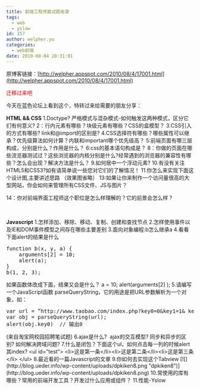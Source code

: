 ```yaml
---
title: 前端工程师面试题收录
tags:
  - web
  - yslow
id: 157
author: welpher.yu
categories:
  - web前端
date: 2010-08-04 20:31:01
---
```


原博客链接：[http://welpher.appspot.com/2010/08/4/17001.html](http://welpher.appspot.com/2010/08/4/17001.html)

<span style="color: #ff0000;">迁移过来吧</span>

今天在蓝色论坛上看到这个，特转过来给需要的朋友分享：

**HTML &amp;&amp; CSS**
1.Doctype? 严格模式与混杂模式-如何触发这两种模式，区分它们有何意义?
2：行内元素有哪些？块级元素有哪些？CSS的盒模型？
3.CSS引入的方式有哪些? link和@import的区别是?
4.CSS选择符有哪些？哪些属性可以继承？优先级算法如何计算？内联和important哪个优先级高？
5:前端页面有哪三层构成，分别是什么？作用是什么？
6:css的基本语句构成是？
8：你做的页面在哪些流览器测试过？这些浏览器的内核分别是什么?经常遇到的浏览器的兼容性有哪些？怎么会出现？解决方法是什么？
9.如何居中一个浮动元素?
10.有没有关注HTML5和CSS3?如有请简单说一些您对它们的了解情况！
11.你怎么来实现下面这个设计图,主要讲述思路 （效果图省略）
13:如果让你来制作一个访问量很高的大型网站，你会如何来管理所有CSS文件、JS与图片？

14：你对前端界面工程师这个职位是怎么样理解的？它的前景会怎么样？

&nbsp;

**Javascript**
1.怎样添加、移除、移动、复制、创建和查找节点
2.怎样使用事件以及IE和DOM事件模型之间存在哪些主要差别
3.面向对象编程:b怎么继承a
4.看看下面alert的结果是什么
<div style="display: none;">[javascript] [/javascript]</div>
<pre class="brush: javascript; gutter: true; first-line: 1">function b(x, y, a) {
    arguments[2] = 10;
    alert(a);
}
b(1, 2, 3);</pre>
如果函数体改成下面，结果又会是什么？
a = 10;
alert(arguments[2] );
5.请编写一个JavaScript函数 parseQueryString，它的用途是把URL参数解析为一个对象，如：
<div style="display: none;">[javascript] [/javascript]</div>
<pre class="brush: javascript; gutter: true; first-line: 1">var url = ”http://www.taobao.com/index.php?key0=0&amp;key1=1&amp; key2=2…..”
var obj = parseQueryString(url);
alert(obj.key0)  // 输出0</pre>
(来自淘宝网校园招聘笔试题)
6.ajax是什么?  ajax的交互模型? 同步和异步的区别? 如何解决跨域问题?
7.什么是闭包？下面这个ul，如何点击每一列的时候alert其index?
&lt;ul id=”test”&gt;
&lt;li&gt;这是第一条&lt;/li&gt;&lt;li&gt;这是第二条&lt;/li&gt;&lt;li&gt;这是第三条&lt;/li&gt;
&lt;/ul&gt;
8.最近看的一篇Javascript的文章
9.你如何去实现这个Tabview
[![](http://blog.ueder.info/wp-content/uploads/dpkiken8.png "dpkiken8")](http://blog.ueder.info/wp-content/uploads/dpkiken8.png)
10.常使用的库有哪些？常用的前端开发工具？开发过什么应用或组件？
11.性能-Yslow

&nbsp;